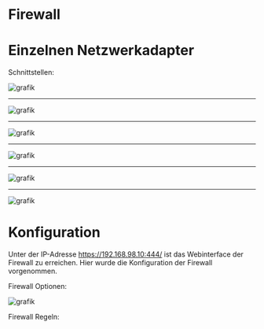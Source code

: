 # Firewall

# Einzelnen Netzwerkadapter

Schnittstellen:

![grafik](https://user-images.githubusercontent.com/44226321/214235061-958b0814-98f0-4932-ad29-de1805b198b4.png)
___
![grafik](https://user-images.githubusercontent.com/44226321/214235193-a2385c18-dd2f-4617-94fb-001dbd606b13.png)
___
![grafik](https://user-images.githubusercontent.com/44226321/214235267-2a707dde-9625-45a8-b093-b47f201a3bb0.png)
___
![grafik](https://user-images.githubusercontent.com/44226321/214235395-432edfee-8d00-4ac7-9454-0e79f942703e.png)
___
![grafik](https://user-images.githubusercontent.com/44226321/214235491-17bc1b71-8a21-4455-8c49-5bf9f29c6030.png)
___
![grafik](https://user-images.githubusercontent.com/44226321/214235543-122f6bf2-a061-40fc-9158-7740355dceb6.png)


# Konfiguration
Unter der IP-Adresse https://192.168.98.10:444/ ist das Webinterface der Firewall zu erreichen.
Hier wurde die Konfiguration der Firewall vorgenommen.

Firewall Optionen:

![grafik](https://user-images.githubusercontent.com/44226321/214234670-908fe9c0-6581-42be-a7b1-e6066de2cdd4.png)

Firewall Regeln:
